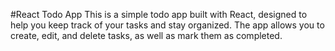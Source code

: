 #React Todo App
This is a simple todo app built with React, designed to help you keep track of your tasks and stay organized. The app allows you to create, edit, and delete tasks, as well as mark them as completed.

